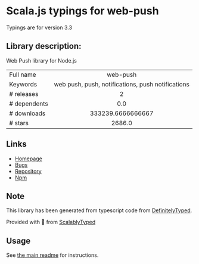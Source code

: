 
# Scala.js typings for web-push

Typings are for version 3.3

## Library description:
Web Push library for Node.js

|                    |                 |
| ------------------ | :-------------: |
| Full name          | web-push |
| Keywords           | web push, push, notifications, push notifications |
| # releases         | 2 |
| # dependents       | 0.0 |
| # downloads        | 333239.6666666667 |
| # stars            | 2686.0 |

## Links
- [Homepage](https://github.com/web-push-libs/web-push#readme)
- [Bugs](https://github.com/web-push-libs/web-push/issues)
- [Repository](https://github.com/web-push-libs/web-push)
- [Npm](https://www.npmjs.com/package/web-push)
    


## Note
This library has been generated from typescript code from [DefinitelyTyped](https://definitelytyped.org).

Provided with :purple_heart: from [ScalablyTyped](https://github.com/oyvindberg/ScalablyTyped)

## Usage
See [the main readme](../../readme.md) for instructions.


